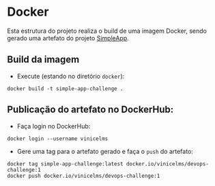 # Docker

Esta estrutura do projeto realiza o build de uma imagem Docker, sendo gerado uma artefato do projeto [SimpleApp](https://github.com/tempestsecurity/simpleapp-python).

## Build da imagem
- Execute (estando no diretório `docker`):
```shell
docker build -t simple-app-challenge .
```

## Publicação do artefato no DockerHub:
- Faça login no DockerHub:
```shell
docker login --username vinicelms
```

- Gere uma tag para o artefato gerado e faça o `push` do artefato:
```shell
docker tag simple-app-challenge:latest docker.io/vinicelms/devops-challenge:1
docker push docker.io/vinicelms/devops-challenge:1
```